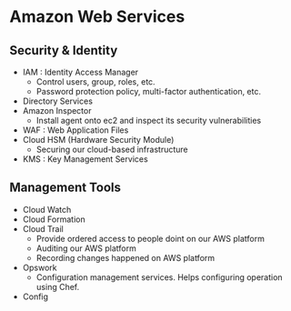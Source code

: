 # Amazon Web Services


## Security & Identity
- IAM : Identity Access Manager
    - Control users, group, roles, etc.
    - Password protection policy, multi-factor authentication, etc.
- Directory Services
- Amazon Inspector
    - Install agent onto ec2 and inspect its security vulnerabilities
- WAF : Web Application Files
- Cloud HSM (Hardware Security Module)
    - Securing our cloud-based infrastructure
- KMS : Key Management Services

## Management Tools
- Cloud Watch
- Cloud Formation
- Cloud Trail
    - Provide ordered access to people doint on our AWS platform
    - Auditing our AWS platform
    - Recording changes happened on AWS platform
- Opswork
    - Configuration management services. Helps configuring operation using Chef.
- Config